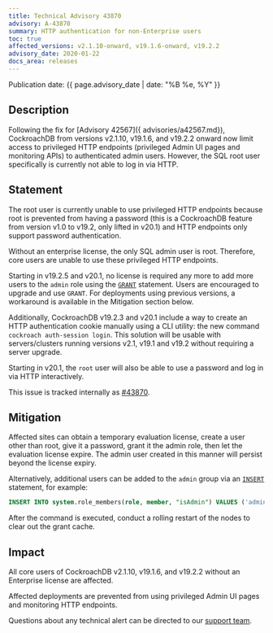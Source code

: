 ```yaml
---
title: Technical Advisory 43870
advisory: A-43870
summary: HTTP authentication for non-Enterprise users
toc: true
affected_versions: v2.1.10-onward, v19.1.6-onward, v19.2.2
advisory_date: 2020-01-22
docs_area: releases
---
```


Publication date: {{ page.advisory_date | date: "%B %e, %Y" }}

## Description

Following the fix for [Advisory 42567]({ advisories/a42567.md}), CockroachDB from versions v2.1.10, v19.1.6, and v19.2.2 onward now limit access to privileged HTTP endpoints (privileged Admin UI pages and monitoring APIs) to authenticated admin users. However, the SQL root user specifically is currently not able to log in via HTTP.

## Statement

The root user is currently unable to use privileged HTTP endpoints because root is prevented from having a password (this is a CockroachDB feature from version v1.0 to v19.2, only lifted in v20.1) and HTTP endpoints only support password authentication.

Without an enterprise license, the only SQL admin user is root. Therefore, core users are unable to use these privileged HTTP endpoints.

Starting in v19.2.5 and v20.1, no license is required any more to add more users to the `admin` role using the [`GRANT`](https://www.cockroachlabs.com/docs/v19.2/grant) statement. Users are encouraged to upgrade and use `GRANT`. For deployments using previous versions, a workaround is available in the Mitigation section below.

Additionally, CockroachDB v19.2.3 and v20.1 include a way to create an HTTP authentication cookie manually using a CLI utility: the new command `cockroach auth-session login`. This solution will be usable with servers/clusters running versions v2.1, v19.1 and v19.2 without requiring a server upgrade.

Starting in v20.1, the `root` user will also be able to use a password and log in via HTTP interactively.

This issue is tracked internally as [#43870](https://github.com/cockroachdb/cockroach/issues/43870).

## Mitigation

Affected sites can obtain a temporary evaluation license, create a user other than root, give it a password, grant it the admin role, then let the evaluation license expire. The admin user created in this manner will persist beyond the license expiry.

Alternatively, additional users can be added to the `admin` group via an [`INSERT`](https://www.cockroachlabs.com/docs/v19.2/insert) statement, for example:

~~~sql
INSERT INTO system.role_members(role, member, "isAdmin") VALUES ('admin', 'someuser', false);
~~~

After the command is executed, conduct a rolling restart of the nodes to clear out the grant cache.

## Impact

All core users of CockroachDB v2.1.10, v19.1.6, and v19.2.2 without an Enterprise license are affected.

Affected deployments are prevented from using privileged Admin UI pages and monitoring HTTP endpoints.

Questions about any technical alert can be directed to our [support team](https://support.cockroachlabs.com/).
